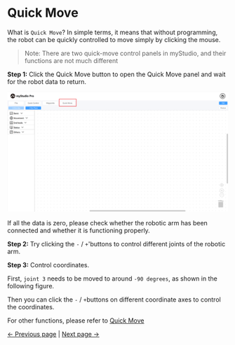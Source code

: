 # Quick Move

What is `Quick Move`? In simple terms, it means that without programming, the robot can be quickly controlled to move simply by clicking the mouse.

> Note: There are two quick-move control panels in myStudio, and their functions are not much different

**Step 1:** Click the Quick Move button to open the Quick Move panel and wait for the robot data to return.

<img src="../../../../resources/3-FunctionsAndApplications/6.developmentGuide/myStudio/blockly/quickmove1.png" />

If all the data is zero, please check whether the robotic arm has been connected and whether it is functioning properly.

**Step 2:** Try clicking the `-` / `+`'buttons to control different joints of the robotic arm.

**Step 3:** Control coordinates.

First, `joint 3` needs to be moved to around `-90 degrees`, as shown in the following figure.


Then you can click the `-` / `+`buttons on different coordinate axes to control the coordinates.

For other functions, please refer to [Quick Move]()

[← Previous page](./6.5.5.4-autofill.md) | [Next page →](./6.5.5.6-useCoords.md)
